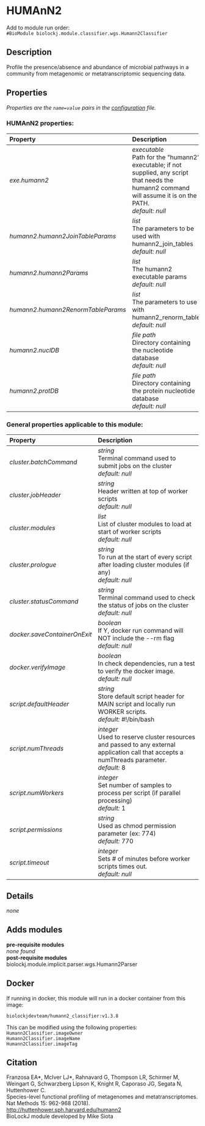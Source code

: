 # HUMAnN2
Add to module run order:                    
`#BioModule biolockj.module.classifier.wgs.Humann2Classifier`

## Description 
Profile the presence/absence and abundance of microbial pathways in a community from metagenomic or metatranscriptomic sequencing data.

## Properties 
*Properties are the `name=value` pairs in the [configuration](../../../Configuration#properties) file.*                   

### HUMAnN2 properties: 
| Property| Description |
| :--- | :--- |
| *exe.humann2* | _executable_ <br>Path for the "humann2" executable; if not supplied, any script that needs the humann2 command will assume it is on the PATH.<br>*default:*  *null* |
| *humann2.humann2JoinTableParams* | _list_ <br>The parameters to be used with humann2_join_tables<br>*default:*  *null* |
| *humann2.humann2Params* | _list_ <br>The humann2 executable params<br>*default:*  *null* |
| *humann2.humann2RenormTableParams* | _list_ <br>The parameters to use with humann2_renorm_table<br>*default:*  *null* |
| *humann2.nuclDB* | _file path_ <br>Directory containing the nucleotide database<br>*default:*  *null* |
| *humann2.protDB* | _file path_ <br>Directory containing the protein nucleotide database<br>*default:*  *null* |

### General properties applicable to this module: 
| Property| Description |
| :--- | :--- |
| *cluster.batchCommand* | _string_ <br>Terminal command used to submit jobs on the cluster<br>*default:*  *null* |
| *cluster.jobHeader* | _string_ <br>Header written at top of worker scripts<br>*default:*  *null* |
| *cluster.modules* | _list_ <br>List of cluster modules to load at start of worker scripts<br>*default:*  *null* |
| *cluster.prologue* | _string_ <br>To run at the start of every script after loading cluster modules (if any)<br>*default:*  *null* |
| *cluster.statusCommand* | _string_ <br>Terminal command used to check the status of jobs on the cluster<br>*default:*  *null* |
| *docker.saveContainerOnExit* | _boolean_ <br>If Y, docker run command will NOT include the --rm flag<br>*default:*  *null* |
| *docker.verifyImage* | _boolean_ <br>In check dependencies, run a test to verify the docker image.<br>*default:*  *null* |
| *script.defaultHeader* | _string_ <br>Store default script header for MAIN script and locally run WORKER scripts.<br>*default:*  #!/bin/bash |
| *script.numThreads* | _integer_ <br>Used to reserve cluster resources and passed to any external application call that accepts a numThreads parameter.<br>*default:*  8 |
| *script.numWorkers* | _integer_ <br>Set number of samples to process per script (if parallel processing)<br>*default:*  1 |
| *script.permissions* | _string_ <br>Used as chmod permission parameter (ex: 774)<br>*default:*  770 |
| *script.timeout* | _integer_ <br>Sets # of minutes before worker scripts times out.<br>*default:*  *null* |

## Details 
*none*

## Adds modules 
**pre-requisite modules**                    
*none found*                   
**post-requisite modules**                    
biolockj.module.implicit.parser.wgs.Humann2Parser                   

## Docker 
If running in docker, this module will run in a docker container from this image:<br>
```
biolockjdevteam/humann2_classifier:v1.3.8
```
This can be modified using the following properties:<br>
`Humann2Classifier.imageOwner`<br>
`Humann2Classifier.imageName`<br>
`Humann2Classifier.imageTag`<br>

## Citation 
Franzosa EA*, McIver LJ*, Rahnavard G, Thompson LR, Schirmer M, Weingart G, Schwarzberg Lipson K, Knight R, Caporaso JG, Segata N, Huttenhower C.                    
Species-level functional profiling of metagenomes and metatranscriptomes. Nat Methods 15: 962-968 (2018).                   
http://huttenhower.sph.harvard.edu/humann2                   
BioLockJ module developed by Mike Siota

